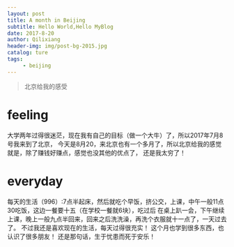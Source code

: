 ```yaml
---
layout: post
title: A month in Beijing
subtitle: Hello World,Hello MyBlog
date: 2017-8-20
author: Qilixiang
header-img: img/post-bg-2015.jpg
catalog: ture
tags:
     - beijing
---
```


>北京给我的感受


# feeling
大学两年过得很迷茫，现在我有自己的目标（做一个大牛）了，所以2017年7月8号我来到了北京，
今天是8月20，来北京也有一个多月了，所以北京给我的感觉就是，除了赚钱好赚点，感觉也没其他的优点了，
还是我太穷了！


# everyday

每天的生活（996）:7点半起床，然后就吃个早饭，挤公交，上课，中午一般11点30吃饭，这边一餐要十五（在学校一餐就6块），吃过后
在桌上趴一会，下午继续上课，晚上一般九点半回来，回来之后洗洗澡，再洗个衣服就十一点了，一天过去了。
不过我还是喜欢现在的生活，每天过得很充实！
这个月也学到很多东西，也认识了很多朋友！
还是那句话，生于忧患而死于安乐！